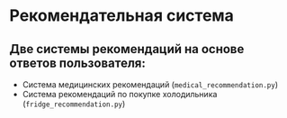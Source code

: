 # Рекомендательная система
## Две системы рекомендаций на основе ответов пользователя:
- Система медицинских рекомендаций (`medical_recommendation.py`)
- Система рекомендаций по покупке холодильника (`fridge_recommendation.py`)
